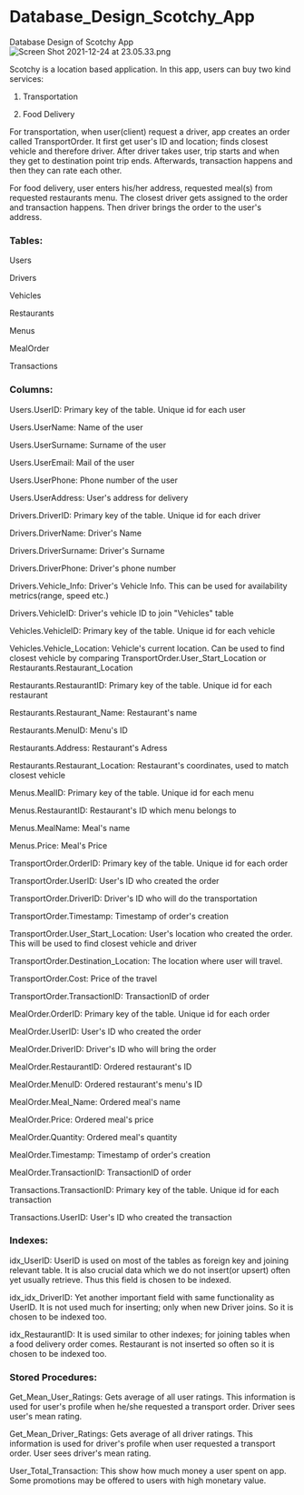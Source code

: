 # Database_Design_Scotchy_App
Database Design of Scotchy App
![Screen Shot 2021-12-24 at 23.05.33.png](https://s3-us-west-2.amazonaws.com/secure.notion-static.com/93134cb2-fff0-4c3b-b936-af38077bceee/Screen_Shot_2021-12-24_at_23.05.33.png)

Scotchy is a location based application. In this app, users can buy two kind services:

1) Transportation

2) Food Delivery

For transportation, when user(client) request a driver, app creates an order called TransportOrder. It first get user's ID and location; finds closest vehicle and therefore driver. After driver takes user, trip starts and when they get to destination point trip ends. Afterwards, transaction happens and then they can rate each other.

For food delivery, user enters his/her address, requested meal(s) from requested restaurants menu. The closest driver gets assigned to the order and transaction happens. Then driver brings the order to the user's address.

### **Tables**:

Users

Drivers

Vehicles

Restaurants

Menus

MealOrder

Transactions

### Columns:

Users.UserID: Primary key of the table. Unique id for each user

Users.UserName: Name of the user

Users.UserSurname: Surname of the user

Users.UserEmail: Mail of the user

Users.UserPhone: Phone number of the user

Users.UserAddress: User's address for delivery

Drivers.DriverID: Primary key of the table. Unique id for each driver

Drivers.DriverName: Driver's Name

Drivers.DriverSurname: Driver's Surname

Drivers.DriverPhone: Driver's phone number

Drivers.Vehicle_Info: Driver's Vehicle Info. This can be used for availability metrics(range, speed etc.)

Drivers.VehicleID: Driver's vehicle ID to join "Vehicles" table

Vehicles.VehicleID: Primary key of the table. Unique id for each vehicle

Vehicles.Vehicle_Location: Vehicle's current location. Can be used to find closest vehicle by comparing TransportOrder.User_Start_Location or Restaurants.Restaurant_Location

Restaurants.RestaurantID: Primary key of the table. Unique id for each restaurant

Restaurants.Restaurant_Name: Restaurant's name

Restaurants.MenuID: Menu's ID

Restaurants.Address: Restaurant's Adress

Restaurants.Restaurant_Location: Restaurant's coordinates, used to match closest vehicle

Menus.MealID: Primary key of the table. Unique id for each menu

Menus.RestaurantID: Restaurant's ID which menu belongs to

Menus.MealName: Meal's name

Menus.Price: Meal's Price

TransportOrder.OrderID: Primary key of the table. Unique id for each order

TransportOrder.UserID: User's ID who created the order

TransportOrder.DriverID: Driver's ID who will do the transportation

TransportOrder.Timestamp: Timestamp of order's creation

TransportOrder.User_Start_Location: User's location who created the order. This will be used to find closest vehicle and driver

TransportOrder.Destination_Location: The location where user will travel.

TransportOrder.Cost: Price of the travel

TransportOrder.TransactionID: TransactionID of order

 MealOrder.OrderID: Primary key of the table. Unique id for each order

MealOrder.UserID: User's ID who created the order

MealOrder.DriverID: Driver's ID who will bring the order

MealOrder.RestaurantID: Ordered restaurant's ID

MealOrder.MenuID: Ordered restaurant's menu's ID

MealOrder.Meal_Name: Ordered meal's name

MealOrder.Price: Ordered meal's price

MealOrder.Quantity: Ordered meal's quantity

MealOrder.Timestamp: Timestamp of order's creation

MealOrder.TransactionID: TransactionID of order

Transactions.TransactionID: Primary key of the table. Unique id for each transaction

Transactions.UserID: User's ID who created the transaction

### Indexes:

idx_UserID: UserID is used on most of the tables as foreign key and joining relevant table. It is also crucial data which we do not insert(or upsert) often yet usually retrieve. Thus this field is chosen to be indexed.

idx_idx_DriverID: Yet another important field with same functionality as UserID. It is not used much for inserting; only when new Driver joins. So it is chosen to be indexed too.

idx_RestaurantID: It is used similar to other indexes; for joining tables when a food delivery order comes. Restaurant is not inserted so often so it is chosen to be indexed too.

### Stored Procedures:

Get_Mean_User_Ratings: Gets average of all user ratings. This information is used for user's profile when he/she requested a transport order. Driver sees user's mean rating.

Get_Mean_Driver_Ratings: Gets average of all driver ratings. This information is used for driver's profile when user requested a transport order. User sees driver's mean rating. 

User_Total_Transaction: This show how much money a user spent on app. Some promotions may be offered to users with high monetary value.
